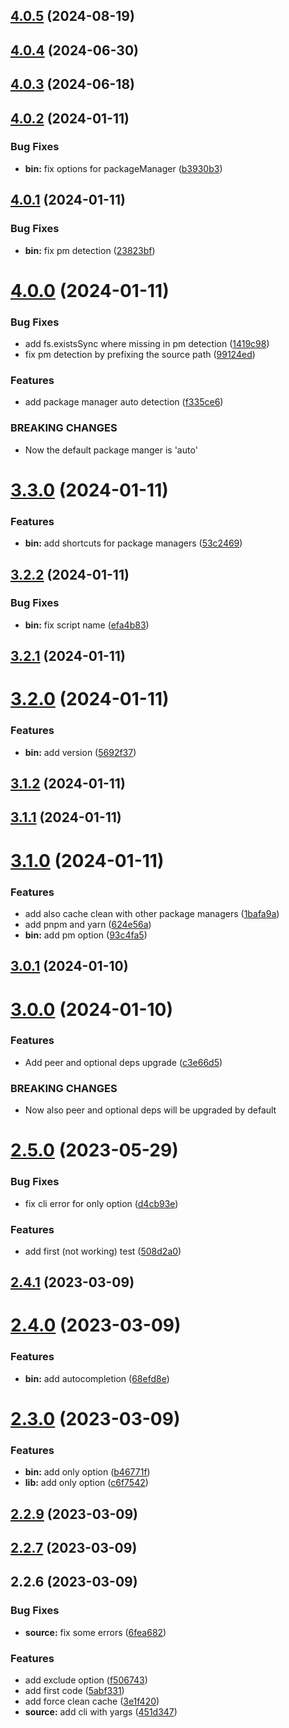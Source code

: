 

## [4.0.5](https://github.com/euberdeveloper/svecchiator/compare/4.0.4...4.0.5) (2024-08-19)

## [4.0.4](https://github.com/euberdeveloper/svecchiator/compare/4.0.3...4.0.4) (2024-06-30)

## [4.0.3](https://github.com/euberdeveloper/svecchiator/compare/4.0.2...4.0.3) (2024-06-18)

## [4.0.2](https://github.com/euberdeveloper/svecchiator/compare/4.0.1...4.0.2) (2024-01-11)


### Bug Fixes

* **bin:** fix options for packageManager ([b3930b3](https://github.com/euberdeveloper/svecchiator/commit/b3930b3c076c53c325836a839565f9872f0c81a7))

## [4.0.1](https://github.com/euberdeveloper/svecchiator/compare/4.0.0...4.0.1) (2024-01-11)


### Bug Fixes

* **bin:** fix pm detection ([23823bf](https://github.com/euberdeveloper/svecchiator/commit/23823bf20583fc71009bf1e049f393170b7a9c68))

# [4.0.0](https://github.com/euberdeveloper/svecchiator/compare/3.3.0...4.0.0) (2024-01-11)


### Bug Fixes

* add fs.existsSync where missing in pm detection ([1419c98](https://github.com/euberdeveloper/svecchiator/commit/1419c981087a0e5012a0c3e2f87a07d95e507405))
* fix pm detection by prefixing the source path ([99124ed](https://github.com/euberdeveloper/svecchiator/commit/99124ed54c86e21b16000eae2fb13c72f1f092f9))


### Features

* add package manager auto detection ([f335ce6](https://github.com/euberdeveloper/svecchiator/commit/f335ce6980ec763eb70a38364959e05e45e2c5e2))


### BREAKING CHANGES

* Now the default package manger is 'auto'

# [3.3.0](https://github.com/euberdeveloper/svecchiator/compare/3.2.2...3.3.0) (2024-01-11)


### Features

* **bin:** add shortcuts for package managers ([53c2469](https://github.com/euberdeveloper/svecchiator/commit/53c2469425e582ddfd669055c13db1d650867c9f))

## [3.2.2](https://github.com/euberdeveloper/svecchiator/compare/3.2.1...3.2.2) (2024-01-11)


### Bug Fixes

* **bin:** fix script name ([efa4b83](https://github.com/euberdeveloper/svecchiator/commit/efa4b8384a98b2b964cf5b674979d0f8f157824a))

## [3.2.1](https://github.com/euberdeveloper/svecchiator/compare/3.2.0...3.2.1) (2024-01-11)

# [3.2.0](https://github.com/euberdeveloper/svecchiator/compare/3.1.2...3.2.0) (2024-01-11)


### Features

* **bin:** add version ([5692f37](https://github.com/euberdeveloper/svecchiator/commit/5692f3744db21c960a41e385bfdcc3a94581fc51))

## [3.1.2](https://github.com/euberdeveloper/svecchiator/compare/3.1.1...3.1.2) (2024-01-11)

## [3.1.1](https://github.com/euberdeveloper/svecchiator/compare/3.1.0...3.1.1) (2024-01-11)

# [3.1.0](https://github.com/euberdeveloper/svecchiator/compare/3.0.1...3.1.0) (2024-01-11)


### Features

* add also cache clean with other package managers ([1bafa9a](https://github.com/euberdeveloper/svecchiator/commit/1bafa9a4b91cc57010befb09f7c95713ef8d373f))
* add pnpm and yarn ([624e56a](https://github.com/euberdeveloper/svecchiator/commit/624e56a9c8e0dcd84b17c570d8eaa75b92d4fac8))
* **bin:** add pm option ([93c4fa5](https://github.com/euberdeveloper/svecchiator/commit/93c4fa503dcfecd6236125011149dea93c0238ab))

## [3.0.1](https://github.com/euberdeveloper/svecchiator/compare/3.0.0...3.0.1) (2024-01-10)

# [3.0.0](https://github.com/euberdeveloper/svecchiator/compare/2.5.0...3.0.0) (2024-01-10)


### Features

* Add peer and optional deps upgrade ([c3e66d5](https://github.com/euberdeveloper/svecchiator/commit/c3e66d53d78f2640e09e51cd1a8499eab82b5c9e))


### BREAKING CHANGES

* Now also peer and optional deps will be upgraded by default

# [2.5.0](https://github.com/euberdeveloper/svecchiator/compare/2.4.1...2.5.0) (2023-05-29)


### Bug Fixes

* fix cli error for only option ([d4cb93e](https://github.com/euberdeveloper/svecchiator/commit/d4cb93e0dd2a61c2f3bc55956bb3f7a90dd341a5))


### Features

* add first (not working) test ([508d2a0](https://github.com/euberdeveloper/svecchiator/commit/508d2a05b8c2003a6d0a36a9b1839622af72ab0c))

## [2.4.1](https://github.com/euberdeveloper/svecchiator/compare/2.4.0...2.4.1) (2023-03-09)

# [2.4.0](https://github.com/euberdeveloper/svecchiator/compare/2.3.0...2.4.0) (2023-03-09)


### Features

* **bin:** add autocompletion ([68efd8e](https://github.com/euberdeveloper/svecchiator/commit/68efd8e7331e1bf79909403485ab89696305ea93))

# [2.3.0](https://github.com/euberdeveloper/svecchiator/compare/2.2.9...2.3.0) (2023-03-09)


### Features

* **bin:** add only option ([b46771f](https://github.com/euberdeveloper/svecchiator/commit/b46771f0239acf42d869533230ee8f4deda8e01a))
* **lib:** add only option ([c6f7542](https://github.com/euberdeveloper/svecchiator/commit/c6f7542ff6f65f63cae60e5fcb9267dac5ad03ad))

## [2.2.9](https://github.com/euberdeveloper/svecchiator/compare/2.2.7...2.2.9) (2023-03-09)

## [2.2.7](https://github.com/euberdeveloper/svecchiator/compare/2.2.6...2.2.7) (2023-03-09)

## 2.2.6 (2023-03-09)


### Bug Fixes

* **source:** fix some errors ([6fea682](https://github.com/euberdeveloper/svecchiator/commit/6fea682125be9ee5461fba2aee800b2167892f40))


### Features

* add exclude option ([f506743](https://github.com/euberdeveloper/svecchiator/commit/f50674379632fa7003186f7ef2e1bf55380d80c9))
* add first code ([5abf331](https://github.com/euberdeveloper/svecchiator/commit/5abf33190592bac630ed7c891ecaaaf7bd40980e))
* add force clean cache ([3e1f420](https://github.com/euberdeveloper/svecchiator/commit/3e1f4209005c5a1d24e5b79f52fef483077b85a1))
* **source:** add cli with yargs ([451d347](https://github.com/euberdeveloper/svecchiator/commit/451d347cc3ffa2a5605cdff8a889af2b7fa69105))
